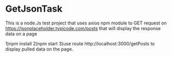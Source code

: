 # GetJsonTask

This is a node.Js test project that uses axios npm module to GET request on
https://jsonplaceholder.typicode.com/posts that will display the response data on a page

1)npm install
2)npm start
3)use route http://localhost:3000/getPosts to display pulled data on the page.
